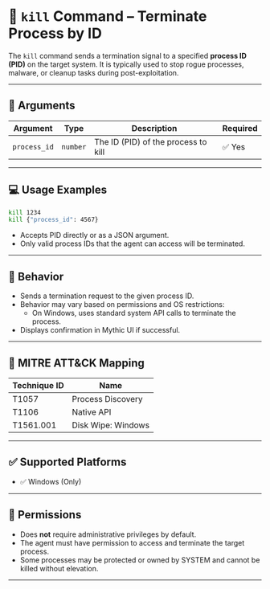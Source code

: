 # 📖 `kill` Command – Terminate Process by ID

The `kill` command sends a termination signal to a specified **process ID (PID)** on the target system. It is typically used to stop rogue processes, malware, or cleanup tasks during post-exploitation.

---

## 🧾 Arguments

| Argument     | Type     | Description                      | Required |
|--------------|----------|----------------------------------|----------|
| `process_id` | `number` | The ID (PID) of the process to kill | ✅ Yes   |

---

## 💻 Usage Examples

```bash
kill 1234
kill {"process_id": 4567}
```

- Accepts PID directly or as a JSON argument.
- Only valid process IDs that the agent can access will be terminated.

---

## 🔁 Behavior

- Sends a termination request to the given process ID.
- Behavior may vary based on permissions and OS restrictions:
  - On Windows, uses standard system API calls to terminate the process.
- Displays confirmation in Mythic UI if successful.

---

## 🧩 MITRE ATT&CK Mapping

| Technique ID | Name                    |
|--------------|-------------------------|
| T1057        | Process Discovery       |
| T1106        | Native API              |
| T1561.001    | Disk Wipe: Windows     |

---

## ✅ Supported Platforms

- ✅ Windows (Only)  


---

## 🔐 Permissions

- Does **not** require administrative privileges by default.
- The agent must have permission to access and terminate the target process.
- Some processes may be protected or owned by SYSTEM and cannot be killed without elevation.

---


